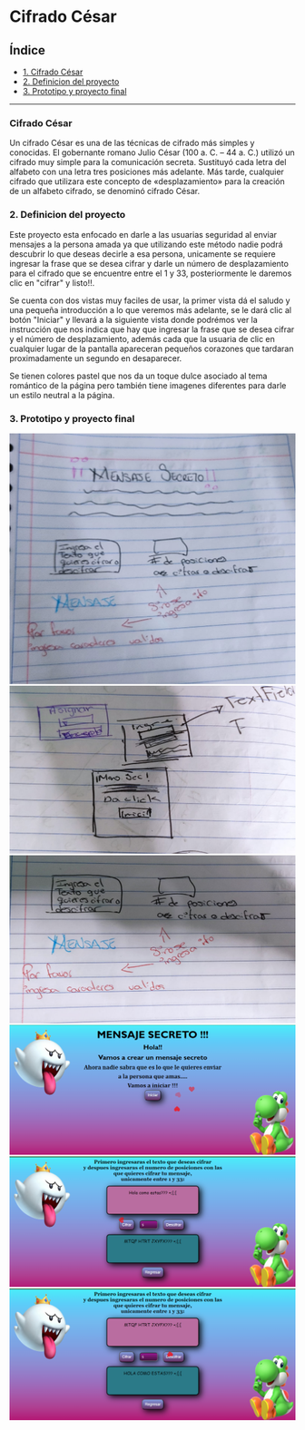 # Cifrado César

## Índice

* [1. Cifrado César](#1-cifrado-césar)
* [2. Definicion del proyecto](#2-definicion-del-proyecto)
* [3. Prototipo y proyecto final](#3-prototipo-y-proyecto-final)

***

### Cifrado César

Un cifrado César es una de las técnicas de cifrado más simples y conocidas.
El gobernante romano Julio César (100 a. C. – 44 a. C.) utilizó un cifrado muy simple para la comunicación secreta. Sustituyó cada letra del alfabeto con una letra tres posiciones más adelante. Más tarde, cualquier cifrado que utilizara este concepto de «desplazamiento» para la creación de un alfabeto cifrado, se denominó cifrado César.

### 2. Definicion del proyecto

Este proyecto esta enfocado en darle a las usuarias seguridad al enviar mensajes a la persona amada ya que utilizando este método nadie podrá descubrir lo que deseas decirle a esa persona, unicamente se requiere ingresar la frase que se desea cifrar y darle un número de desplazamiento para el cifrado que se encuentre entre el 1 y 33, posteriormente le daremos clic en "cifrar" y listo!!.

Se cuenta con dos vistas muy faciles de usar, la primer vista dá el saludo y una pequeña introducción a lo que veremos más adelante, se le dará clic al botón "Iniciar" y llevará a la siguiente vista donde podrémos ver la instrucción que nos indica que hay que ingresar la frase que se desea cifrar y el número de desplazamiento, además cada que la usuaria de clic en cualquier lugar de la pantalla apareceran pequeños corazones que tardaran proximadamente un segundo en desaparecer.

Se tienen colores pastel que nos da un toque dulce asociado al tema romántico de la página pero también tiene imagenes diferentes para darle un estilo neutral a la página.

### 3. Prototipo y proyecto final

![Prototipo de baja fidelidad](/src/img/foto1.jpg)
![Prototipo de baja fidelidad](/src/img/foto3.jpg)
![Prototipo de baja fidelidad](/src/img/foto5.jpg)
![Proyecto final](/src/img/pantalla_principal_cor.png)
![Proyecto final](/src/img/cifrado.png)
![Proyecto final](/src/img/descifrado.png)
